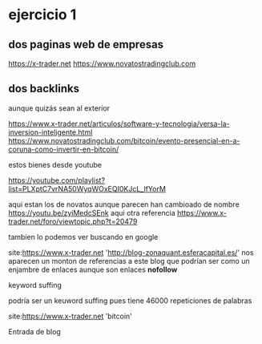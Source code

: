 # ejercicio 1

## dos paginas web de empresas

https://x-trader.net
https://www.novatostradingclub.com

## dos backlinks
  
  aunque quizás sean al exterior
  
https://www.x-trader.net/articulos/software-y-tecnologia/versa-la-inversion-inteligente.html
https://www.novatostradingclub.com/bitcoin/evento-presencial-en-a-coruna-como-invertir-en-bitcoin/

estos bienes desde youtube

https://youtube.com/playlist?list=PLXptC7vrNA50WyqWOxEQI0KJcL_lfYorM

aqui estan los de novatos aunque parecen han cambioado de nombre
https://youtu.be/zyiMedcSEnk
aqui otra referencia
https://www.x-trader.net/foro/viewtopic.php?t=20479

tambien lo podemos ver buscando en google

site:https://www.x-trader.net  'http://blog-zonaquant.esferacapital.es/'
nos aparecen un monton de referencias a este blog que podrían ser como un enjambre de enlaces aunque son enlaces **nofollow**


  keyword suffing

podría ser un keuword suffing pues tiene 46000 repeticiones de palabras

site:https://www.x-trader.net  'bitcoin'


  
  Entrada de blog

